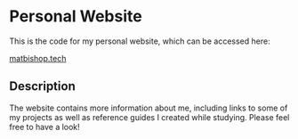 # Personal Website

This is the code for my personal website, which can be accessed here:  

[matbishop.tech](https://matbishop.tech)

## Description

The website contains more information about me, including links to some of my projects as well as reference guides I created while studying. Please feel free to have a look!